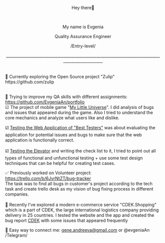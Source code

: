 <p align="center">
 Hey there👋
</p>
<br />
<p align="center">
 My name is Evgenia
</p>
<p align="center">
 Quality Assurance Engineer
  <p align="center">
 /Entry-level/
</p>

<center>__________________________________________________________________________________________________</center>
<br />
<br />
 🔶 Currently exploring the Open Source project "Zulip" 
    https://github.com/zulip
<br />
<br />
 
 📌 Trying to improve my QA skills with different assignments: https://github.com/EvgeniaAn/portfolio
 <br />
  ☑ The project of mobile game "[My Little Universe](https://github.com/EvgeniaAn/portfolio/blob/main/Project%20for%20App%20-%20My%20Little%20Universe.pdf)". I did analysis of bugs and issues that appeared during the game. Also I tried to understand the core mechanics and analyze what users like and dislike.

  ☑️ [Testing the Web Application of "Best Testers"](https://docs.google.com/spreadsheets/d/1c0TnLZ9d3QYnnlnH2BceL4Ywmp7zpxcEq68zG6Xwmfk/edit#gid=0) was about evaluating the application for potential issues and bugs to make sure that the web application is functionally correct.
<br />
<br />
  ☑️ [Testing the Elevator](https://github.com/EvgeniaAn/portfolio/blob/main/Testing%20of%20Elevator%20-%20Check%20list.pdf) and writing the check list to it, I tried to point out all types of functional and unfunctional testing + use some test design techniques that can be helpful for creating test cases.  

 ✅ Previously worked on Volunteer project: https://trello.com/b/6JvrNtZT/bug-tracker 
<br />
    The task was to find all bugs in customer's project according to the tech task and create trello desk as my vision of bug fixing process in different companies.
<br />
<br />
    🔷 Recently I've explored a modern e-commerce service "CDEK.Shopping" which is a part of CDEK, the large international logistics company providing delivery in 25 countries. I tested the website and the app and created the bug report [CDEK](https://docs.google.com/spreadsheets/d/1XXxh9EavU1MTtmaCmQPgghoOLjwrYlNkPZJvZI_UllA) with some issues that appeared frequently 


 📩 Easy way to connect me: gene.andreeva@gmail.com or @evgeniaAn /Telegram/



